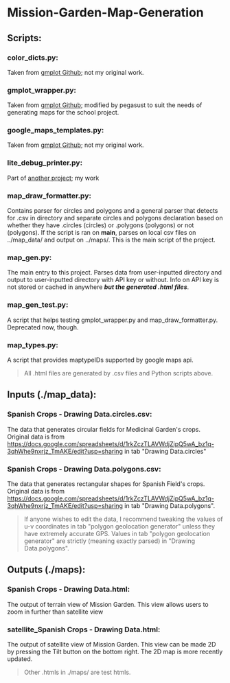 # Mission-Garden-Map-Generation

## Scripts:
  ### color_dicts.py:
  Taken from [gmplot Github](https://github.com/vgm64/gmplot/blob/master/gmplot/color_dicts.py); not my original work.
  ### gmplot_wrapper.py:
  Taken from [gmplot Github](https://github.com/vgm64/gmplot/blob/master/gmplot/gmplot.py); modified by pegasust to suit the needs of
                      generating maps for the school project.
  ### google_maps_templates.py:
  Taken from [gmplot Github](https://github.com/vgm64/gmplot/blob/master/gmplot/google_maps_templates.py); not my original work.
  ### lite_debug_printer.py:
  Part of [another project](https://github.com/Pegasust/Lite_Debugger/blob/master/lite_debug_printer.py); my work
  ### map_draw_formatter.py:
  Contains parser for circles and polygons and a general parser that detects for .csv in directory and separate circles and polygons declaration based on whether they have .circles (circles) or .polygons (polygons) or not (polygons). If the script is ran on __main__, parses on local csv files on ../map_data/ and output on ../maps/. This is the main script of the project.
  ### map_gen.py:
  The main entry to this project. Parses data from user-inputted directory and output to user-inputted directory with API key or without. Info on API key is not stored or cached in anywhere __*but the generated .html files*__.
  ### map_gen_test.py:
  A script that helps testing gmplot_wrapper.py and map_draw_formatter.py. Deprecated now, though.
  ### map_types.py:
  A script that provides maptypeIDs supported by google maps api.

> All .html files are generated by .csv files and Python scripts above.

## Inputs (./map_data):
  ### Spanish Crops - Drawing Data.circles.csv:
  The data that generates circular fields for Medicinal Garden's crops. Original data is from https://docs.google.com/spreadsheets/d/1rkZczTLAVWdjZipQ5wA_bz1q-3qhWhe9nxrjz_TmAKE/edit?usp=sharing in tab "Drawing Data.circles"
  ### Spanish Crops - Drawing Data.polygons.csv:
  The data that generates rectangular shapes for Spanish Field's crops. Original data is from https://docs.google.com/spreadsheets/d/1rkZczTLAVWdjZipQ5wA_bz1q-3qhWhe9nxrjz_TmAKE/edit?usp=sharing in tab "Drawing Data.polygons". 
  > If anyone wishes to edit the data, I recommend tweaking the values of u-v coordinates in tab "polygon geolocation generator" unless they have extremely accurate GPS. Values in tab "polygon geolocation generator" are strictly (meaning exactly parsed) in "Drawing Data.polygons".
  

## Outputs (./maps):
  ### Spanish Crops - Drawing Data.html:
  The output of terrain view of Mission Garden. This view allows users to zoom in further than satellite view
  ### satellite_Spanish Crops - Drawing Data.html:
  The output of satellite view of Mission Garden. This view can be made 2D by pressing the Tilt button on the bottom right. The 2D map is more recently updated.
  > Other .htmls in ./maps/ are test htmls.
